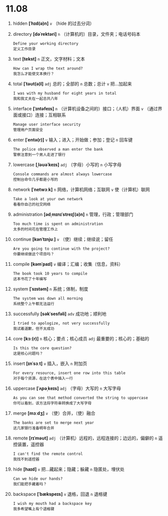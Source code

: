 # 11.08

1. hidden **[ˈhɪd(ə)n]** `v` （hide 的过去分词）

2. directory **[dəˈrektəri]** `n` （计算机的）目录，文件夹；电话号码本

   ```
   Define your working directory
   定义工作目录
   ```

3. text **[tekst]** `n` 正文，文字材料；文本

   ```
   How can I wrap the text around?
   我怎么才能使文本换行？
   ```

4. total **[ˈtəʊt(ə)l]** `adj` 总的；全部的 `n` 总数；总计 `v` 把...加起来

   ```
   I was with my husband for eight years in total
   我和我丈夫在一起总共八年
   ```

5. interface **[ˈɪntəfeɪs]** `n` （计算机设备之间的）接口；（人机）界面 `v` （通过界面或接口）连接；互相联系

   ```
   Manage user interface security
   管理用户页面安全
   ```

6. enter **[ˈentə(r)]** `v` 输入；进入；开始做；参加；登记 `n` 回车键

   ```
   The police observed a man enter the bank
   警察注意到一个男人走进了银行
   ```

7. lowercase **[ˌləʊəˈkeɪs]** `adj` （字母）小写的 `n` 小写字母

   ```
   Console commands are almost always lowercase
   控制台命令几乎都是小写的
   ```

8. network **[ˈnetwɜːk]** `n` 网络，计算机网络；互联网 `v` 使（计算机）联网

   ```
   Take a look at your own network
   看看你自己的社交网络
   ```

9. administration **[ədˌmɪnɪˈstreɪʃ(ə)n]** `n` 管理，行政；管理部门

   ```
   Too much time is spent on administration
   太多的时间花在管理工作上
   ```

10. continue **[kənˈtɪnjuː]** `v` （使）继续；继续说；留任

    ```
    Are you going to continue with the project?
    你要继续做这个项目吗？
    ```

11. compile **[kəmˈpaɪl]** `v` 编译；汇编；收集（信息，资料）

    ```
    The book took 10 years to compile
    这本书花了十年编写
    ```

12. system **[ˈsɪstəm]** `n` 系统；体制，制度

    ```
    The system was down all morning
    系统整个上午都无法运行
    ```

13. successfully **[səkˈsesfəli]** `adv` 成功地；顺利地

    ```
    I tried to apologize, not very successfully
    我试着道歉，但不太成功
    ```

14. core **[kɔː(r)]** `n` 核心；要点；核心成员 `adj` 最重要的；核心的；基础的

    ```
    Is this the core question?
    这是核心问题吗？
    ```

15. insert **[ɪnˈsɜːt]** `v` 插入，嵌入 `n` 附加页

    ```
    For every resource, insert one row into this table
    对于每个资源，在这个表中插入一行
    ```

16. uppercase **[ˈʌpəˌkeɪs]** `adj` （字母）大写的 `n` 大写字母

    ```
    As you can see that method converted the string to uppercase
    你可以看到，该方法将字符串转换成了大写字母
    ```

17. merge **[mɜːdʒ]** `v` （使）合并，（使）融合

    ```
    The banks are set to merge next year
    这几家银行准备明年合并
    ```

18. remote **[rɪˈməʊt]** `adj` （计算机）远程的，远程连接的；边远的，偏僻的 `n` 遥控装置，遥控器

    ```
    I can't find the remote control
    我找不到遥控器
    ```

19. hide **[haɪd]** `v` 把...藏起来；隐藏；躲藏 `n` 隐匿处，埋伏处

    ```
    Can we hide our hands?
    我们能把手藏着吗？
    ```

20. backspace **[ˈbækspeɪs]** `v` 退格，回退 `n` 退格键
    ```
    I wish my mouth had a backspace key
    我多希望嘴上有个退格键
    ```
